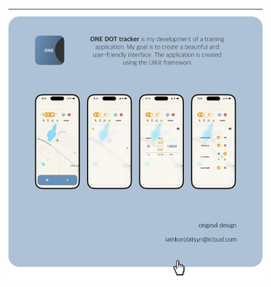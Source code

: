 



</pre>



<div id="header" align="center">

---

</a>
   <a href=https://github.com/iamkorobitsyn/OneDot>
    <img src="https://github.com/iamkorobitsyn/iamkorobitsyn/blob/main/OneDoteFront.png"
         alt="" title="ONE DOT" alt="Swift"/>
</a>
  

</div>

<div align="center">

</div>


